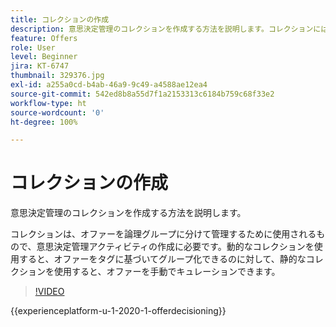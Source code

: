 ```yaml
---
title: コレクションの作成
description: 意思決定管理のコレクションを作成する方法を説明します。コレクションには実施要件ルールが関連付けられているので、関係のある顧客にのみコレクションを表示することができます。
feature: Offers
role: User
level: Beginner
jira: KT-6747
thumbnail: 329376.jpg
exl-id: a255a0cd-b4ab-46a9-9c49-a4588ae12ea4
source-git-commit: 542ed8b8a55d7f1a2153313c6184b759c68f33e2
workflow-type: ht
source-wordcount: '0'
ht-degree: 100%

---
```


# コレクションの作成

意思決定管理のコレクションを作成する方法を説明します。

コレクションは、オファーを論理グループに分けて管理するために使用されるもので、意思決定管理アクティビティの作成に必要です。動的なコレクションを使用すると、オファーをタグに基づいてグループ化できるのに対して、静的なコレクションを使用すると、オファーを手動でキュレーションできます。

>[!VIDEO](https://video.tv.adobe.com/v/329376?quality=12&learn=on)

{{experienceplatform-u-1-2020-1-offerdecisioning}}